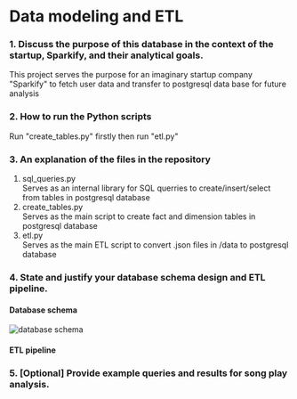 # Data modeling and ETL

### 1. Discuss the purpose of this database in the context of the startup, Sparkify, and their analytical goals.
This project serves the purpose for an imaginary startup company "Sparkify" to fetch user data and transfer to postgresql data base for future analysis

### 2. How to run the Python scripts
Run "create_tables.py" firstly then run "etl.py"  
### 3. An explanation of the files in the repository  
1. sql_queries.py  
Serves as an internal library for SQL querries to create/insert/select from tables in postgresql database
2. create_tables.py  
Serves as the main script to create fact and dimension tables in postgresql database 
3. etl.py  
Serves as the main ETL script to convert .json files in /data to postgresql database
### 4. State and justify your database schema design and ETL pipeline.
#### Database schema
![database schema](https://user-images.githubusercontent.com/88352138/206338270-96bdc149-56ae-469b-bb7a-ae430e1bada9.JPG)
#### ETL pipeline
### 5. [Optional] Provide example queries and results for song play analysis.
